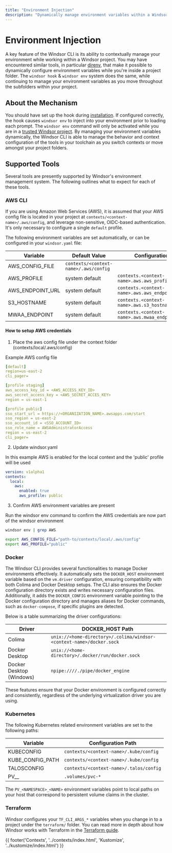 ```yaml
---
title: "Environment Injection"
description: "Dynamically manage environment variables within a Windsor project using the Windsor CLI."
---
```

# Environment Injection
A key feature of the Windsor CLI is its ability to contextually manage your environment while working within a Windsor project. You may have encountered similar tools, in particular [direnv](https://github.com/direnv/direnv), that make it possible to dynamically configure environment variables while you're inside a project folder. The `windsor hook` & `windsor env` system does the same, while continuing to manage your environment variables as you move throughout the subfolders within your project.

## About the Mechanism
You should have set up the hook during [installation](../install.md). If configured correctly, the hook causes `windsor env` to inject into your environment prior to loading each prompt. The `windsor env` command will only be activated while you are in a [trusted Windsor project](../security/trusted-folders.md). By managing your environment variables dynamically, the Windsor CLI is able to manage the behavior and context configuration of the tools in your toolchain as you switch contexts or move amongst your project folders.

## Supported Tools
Several tools are presently supported by Windsor's environment management system. The following outlines what to expect for each of these tools.

### AWS CLI
If you are using Amazon Web Services (AWS), it is assumed that your AWS config file is located in your project at `contexts/<context-name>/.aws/config`, and leverage non-sensitive, OIDC-based authentication. It's only necessary to configure a single `default` profile.

The following environment variables are set automatically, or can be configured in your `windsor.yaml` file:

| Variable         | Default Value                          | Configuration                                      |
|------------------|----------------------------------------|----------------------------------------------------|
| AWS_CONFIG_FILE  | `contexts/<context-name>/.aws/config`  |                                                    |
| AWS_PROFILE      | system default                         | `contexts.<context-name>.aws.aws_profile`          |
| AWS_ENDPOINT_URL | system default                         | `contexts.<context-name>.aws.aws_endpoint_url`     |
| S3_HOSTNAME      | system default                         | `contexts.<context-name>.aws.s3_hostname`          |
| MWAA_ENDPOINT    | system default                         | `contexts.<context-name>.aws.mwaa_endpoint`        |


#### How to setup AWS credentials

  1. Place the aws config file under the context folder (contexts/local/.aws/config)

  Example AWS config file

  ```yaml
  [default]
  region=us-east-2
  cli_pager=

  [profile staging]
  aws_access_key_id = <AWS_ACCESS_KEY_ID>
  aws_secret_access_key = <AWS_SECRET_ACCES_KEY>
  region = us-east-1

  [profile public]
  sso_start_url = https://<ORGANIZATION_NAME>.awsapps.com/start
  sso_region = us-east-2
  sso_account_id = <SSO_ACCOUNT_ID>
  sso_role_name = AWSAdministratorAccess
  region = us-east-2
  cli_pager=
  ```
  2. Update windsor.yaml

  In this example AWS is enabled for the local context and the 'public' profile will be used

  ```yaml
  version: v1alpha1
  contexts:
    local:
      aws:
        enabled: true
        aws_profile: public
  ```

  3. Confirm AWS environment variables are present

  Run the windsor env command to confirm the AWS credentials are now part of the windsor environment

  ```bash
  windsor env | grep AWS

  export AWS_CONFIG_FILE="path-to/contexts/local/.aws/config"
  export AWS_PROFILE="public"
  ```

### Docker
The Windsor CLI provides several functionalities to manage Docker environments effectively. It automatically sets the `DOCKER_HOST` environment variable based on the `vm.driver` configuration, ensuring compatibility with both Colima and Docker Desktop setups. The CLI also ensures the Docker configuration directory exists and writes necessary configuration files. Additionally, it adds the `DOCKER_CONFIG` environment variable pointing to the Docker configuration directory and manages aliases for Docker commands, such as `docker-compose`, if specific plugins are detected.

Below is a table summarizing the driver configurations:

| Driver                  | DOCKER_HOST Path                                                      |
|-------------------------|-----------------------------------------------------------------------|
| Colima                  | `unix://<home-directory>/.colima/windsor-<context-name>/docker.sock`  |
| Docker Desktop | `unix://<home-directory>/.docker/run/docker.sock`                              |
| Docker Desktop (Windows) | `npipe:////./pipe/docker_engine`                                     |

These features ensure that your Docker environment is configured correctly and consistently, regardless of the underlying virtualization driver you are using.

### Kubernetes
The following Kubernetes related environment variables are set to the following paths:

| Variable            | Configuration Path                          |
|---------------------|---------------------------------------------|
| KUBECONFIG          | `contexts/<context-name>/.kube/config`      |
| KUBE_CONFIG_PATH    | `contexts/<context-name>/.kube/config`      |
| TALOSCONFIG         | `contexts/<context-name>/.talos/config`     |
| PV_<NAMESPACE>_<NAME> | `.volumes/pvc-*`                          |

The `PV_<NAMESPACE>_<NAME>` environment variables point to local paths on your host that correspond to persistent volume claims in the cluster.

### Terraform
Windsor configures your `TF_CLI_ARGS_*` variables when you change in to a project under the `terraform/` folder. You can read more in depth about how Windsor works with Terraform in the [Terraform guide](terraform.md).


<div>
  {{ footer('Contexts', '../contexts/index.html', 'Kustomize', '../kustomize/index.html') }}
</div>

<script>
  document.getElementById('previousButton').addEventListener('click', function() {
    window.location.href = '../contexts/index.html'; 
  });
  document.getElementById('nextButton').addEventListener('click', function() {
    window.location.href = '../kustomize/index.html'; 
  });
</script>
